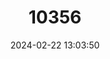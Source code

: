 ---
title: "10356"
category: "Bokermannohyla langei"
draft: false
date: 2024-02-22 13:03:50
languages:
  English: ["Marumbi Treefrog"]
---